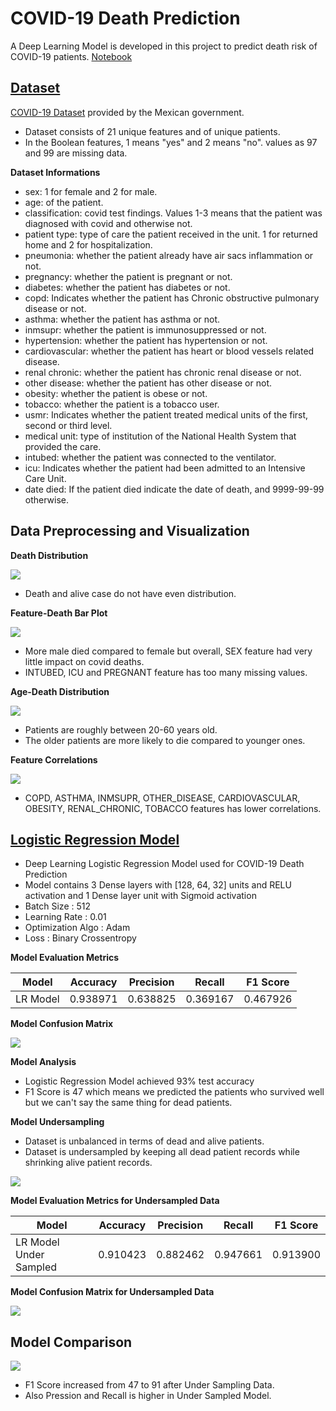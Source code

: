 # COVID-19 Death Prediction

A Deep Learning Model is developed in this project to predict death risk of COVID-19 patients. [Notebook](https://nbviewer.org/github/ahsan-83/Machine-Learning-Projects/blob/main/COVID-19%20Death%20Prediction/notebook/COVID_19_Death_Prediction.ipynb)

## [Dataset](https://github.com/ahsan-83/Machine-Learning-Projects/tree/main/COVID-19%20Death%20Prediction/datasets)

[COVID-19 Dataset](https://www.kaggle.com/datasets/meirnizri/covid19-dataset) provided by the Mexican government. 

- Dataset consists of 21 unique features and of unique patients. 
- In the Boolean features, 1 means "yes" and 2 means "no". values as 97 and 99 are missing data.

**Dataset Informations**

- sex: 1 for female and 2 for male.
- age: of the patient.
- classification: covid test findings. Values 1-3 means that the patient was diagnosed with covid and otherwise not.
- patient type: type of care the patient received in the unit. 1 for returned home and 2 for hospitalization.
- pneumonia: whether the patient already have air sacs inflammation or not.
- pregnancy: whether the patient is pregnant or not.
- diabetes: whether the patient has diabetes or not.
- copd: Indicates whether the patient has Chronic obstructive pulmonary disease or not.
- asthma: whether the patient has asthma or not.
- inmsupr: whether the patient is immunosuppressed or not.
- hypertension: whether the patient has hypertension or not.
- cardiovascular: whether the patient has heart or blood vessels related disease.
- renal chronic: whether the patient has chronic renal disease or not.
- other disease: whether the patient has other disease or not.
- obesity: whether the patient is obese or not.
- tobacco: whether the patient is a tobacco user.
- usmr: Indicates whether the patient treated medical units of the first, second or third level.
- medical unit: type of institution of the National Health System that provided the care.
- intubed: whether the patient was connected to the ventilator.
- icu: Indicates whether the patient had been admitted to an Intensive Care Unit.
- date died: If the patient died indicate the date of death, and 9999-99-99 otherwise.

## Data Preprocessing and Visualization

**Death Distribution**

![](https://github.com/ahsan-83/Machine-Learning-Projects/blob/main/COVID-19%20Death%20Prediction/resources/death_distribution.png)

- Death and alive case do not have even distribution.

**Feature-Death Bar Plot**

![](https://github.com/ahsan-83/Machine-Learning-Projects/blob/main/COVID-19%20Death%20Prediction/resources/feature_death_barplot.png)

- More male died compared to female but overall, SEX feature had very little impact on covid deaths.
- INTUBED, ICU and PREGNANT feature has too many missing values.

**Age-Death Distribution**

![](https://github.com/ahsan-83/Machine-Learning-Projects/blob/main/COVID-19%20Death%20Prediction/resources/age_death_distribution.png)

- Patients are roughly between 20-60 years old.
- The older patients are more likely to die compared to younger ones.

**Feature Correlations**

![](https://github.com/ahsan-83/Machine-Learning-Projects/blob/main/COVID-19%20Death%20Prediction/resources/correlation_mat.png)

- COPD, ASTHMA, INMSUPR, OTHER_DISEASE, CARDIOVASCULAR, OBESITY, RENAL_CHRONIC, TOBACCO features has lower correlations.

## [Logistic Regression Model](https://github.com/ahsan-83/Machine-Learning-Projects/tree/main/COVID-19%20Death%20Prediction/notebook)

- Deep Learning Logistic Regression Model used for COVID-19 Death Prediction 
- Model contains 3 Dense layers with [128, 64, 32] units and RELU activation and 1 Dense layer unit with Sigmoid activation
- Batch Size : 512
- Learning Rate : 0.01
- Optimization Algo : Adam
- Loss : Binary Crossentropy

**Model Evaluation Metrics**

Model | Accuracy | Precision | Recall | F1 Score
--- | --- | --- | --- |--- 
LR Model | 0.938971 | 0.638825 | 0.369167 | 0.467926 

**Model Confusion Matrix**

![](https://github.com/ahsan-83/Machine-Learning-Projects/blob/main/COVID-19%20Death%20Prediction/resources/LR_model_confusion_mat.png)

**Model Analysis**

- Logistic Regression Model achieved 93% test accuracy
- F1 Score is 47 which means we predicted the patients who survived well but we can't say the same thing for dead patients.

**Model Undersampling**

- Dataset is unbalanced in terms of dead and alive patients.
- Dataset is undersampled by keeping all dead patient records while shrinking alive patient records.

![](https://github.com/ahsan-83/Machine-Learning-Projects/blob/main/COVID-19%20Death%20Prediction/resources/death_distribution_undersample.png)

**Model Evaluation Metrics for Undersampled Data**

Model | Accuracy | Precision | Recall | F1 Score
--- | --- | --- | --- |--- 
LR Model Under Sampled | 0.910423 | 0.882462 | 0.947661 | 0.913900 

**Model Confusion Matrix for Undersampled Data**

![](https://github.com/ahsan-83/Machine-Learning-Projects/blob/main/COVID-19%20Death%20Prediction/resources/LR_undersample_model_confusion_mat.png)

## Model Comparison

![](https://github.com/ahsan-83/Machine-Learning-Projects/blob/main/COVID-19%20Death%20Prediction/resources/model_comparison.png)

- F1 Score increased from 47 to 91 after Under Sampling Data.
- Also Pression and Recall is higher in Under Sampled Model.

